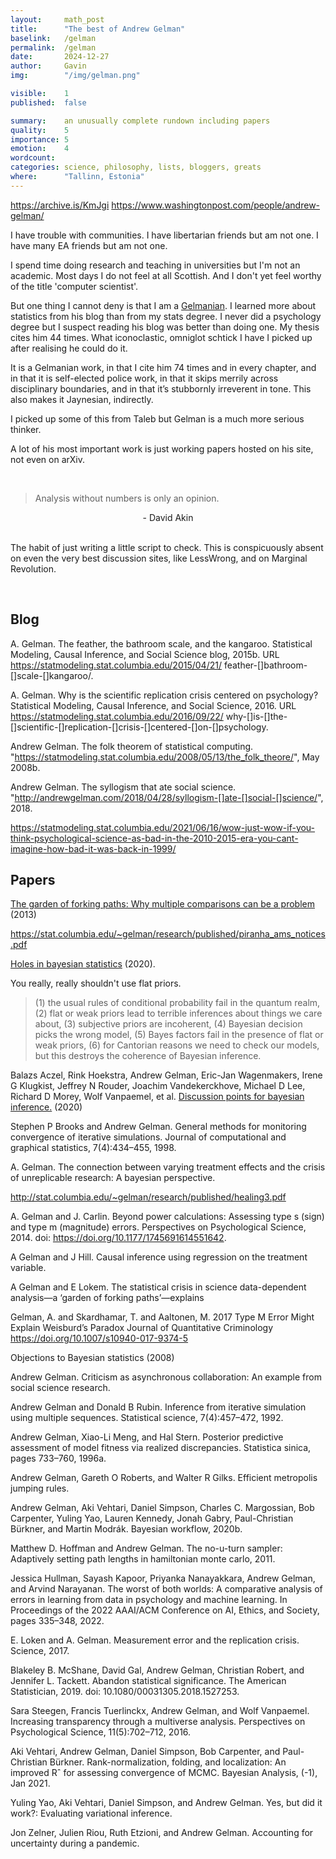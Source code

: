 ```yaml
---
layout:     math_post
title:      "The best of Andrew Gelman"
baselink:   /gelman
permalink:  /gelman
date:       2024-12-27
author:     Gavin   
img:        "/img/gelman.png"

visible:    1
published:  false

summary:    an unusually complete rundown including papers
quality:    5
importance: 5
emotion:    4
wordcount:      
categories: science, philosophy, lists, bloggers, greats
where:      "Tallinn, Estonia"
---
```


https://archive.is/KmJgi
https://www.washingtonpost.com/people/andrew-gelman/


I have trouble with communities. I have libertarian friends but am not one. 
I have many EA friends but am not one. 
<!-- I am philosophically a rationalist but have never lived in the hubs and I don't like parties -->
I spend time doing research and teaching in universities but I'm not an academic.
Most days I do not feel at all Scottish.
And I don't yet feel worthy of the title 'computer scientist'.

But one thing I cannot deny is that I am a [Gelmanian](https://en.wikipedia.org/wiki/Andrew_Gelman). I learned more about statistics from his blog than from my stats degree. I never did a psychology degree but I suspect reading his blog was better than doing one. My thesis cites him 44 times. What iconoclastic, omniglot schtick I have I picked up after realising he could do it. 


It is a Gelmanian work, in that I cite him 74 times and in every chapter, and in that it is self-elected police work, in that it skips merrily across disciplinary boundaries, and in that it’s stubbornly irreverent in tone. This also makes it Jaynesian, indirectly.

I picked up some of this from Taleb but Gelman is a much more serious thinker.

A lot of his most important work is just working papers hosted on his site, not even on arXiv.



<br>

> Analysis without numbers is only an opinion. 

<center>- David Akin</center>

<br>

The habit of just writing a little script to check. This is conspicuously absent on even the very best discussion sites, like LessWrong, and on Marginal Revolution.


<br>

## Blog

 A. Gelman.
 The feather, the bathroom scale, and the kangaroo.
 Statistical Modeling, Causal Inference, and Social Science blog, 2015b.
 URL https://statmodeling.stat.columbia.edu/2015/04/21/
 feather-[]bathroom-[]scale-[]kangaroo/.

A. Gelman.
 Why is the scientific replication crisis centered on psychology?
 Statistical Modeling, Causal Inference, and Social Science, 2016.
 URL https://statmodeling.stat.columbia.edu/2016/09/22/
 why-[]is-[]the-[]scientific-[]replication-[]crisis-[]centered-[]on-[]psychology.

 Andrew Gelman.
 The folk theorem of statistical computing.
 "https://statmodeling.stat.columbia.edu/2008/05/13/the_folk_theore/", May
 2008b.


 Andrew Gelman.
 The syllogism that ate social science.
 "http://andrewgelman.com/2018/04/28/syllogism-[]ate-[]social-[]science/", 2018.


https://statmodeling.stat.columbia.edu/2021/06/16/wow-just-wow-if-you-think-psychological-science-as-bad-in-the-2010-2015-era-you-cant-imagine-how-bad-it-was-back-in-1999/

## Papers

[The garden of forking paths: Why multiple comparisons can be a problem](http://www.stat.columbia.edu/~gelman/research/unpublished/p_hacking.pdf) (2013)


https://stat.columbia.edu/~gelman/research/published/piranha_ams_notices.pdf

[Holes in bayesian statistics](https://arxiv.org/abs/2002.06467) (2020).

You really, really shouldn't use flat priors.

>  (1) the usual rules of conditional probability fail in the quantum realm, (2) flat or weak priors lead to terrible inferences about things we care about, (3) subjective priors are incoherent, (4) Bayesian decision picks the wrong model, (5) Bayes factors fail in the presence of flat or weak priors, (6) for Cantorian reasons we need to check our models, but this destroys the coherence of Bayesian inference.


Balazs Aczel, Rink Hoekstra, Andrew Gelman, Eric-Jan Wagenmakers, Irene G Klugkist, Jeffrey N Rouder, Joachim Vandekerckhove, Michael D Lee, Richard D Morey, Wolf Vanpaemel, et al.
 [Discussion points for bayesian inference.](https://www.nature.com/articles/s41562-019-0807-z) (2020)
 

 Stephen P Brooks and Andrew Gelman.
 General methods for monitoring convergence of iterative simulations.
 Journal of computational and graphical statistics, 7(4):434–455, 1998.


 A. Gelman.
 The connection between varying treatment effects and the crisis of unreplicable research: A
 bayesian perspective.
 

http://stat.columbia.edu/~gelman/research/published/healing3.pdf 
 
 A. Gelman and J. Carlin.
Beyond power calculations: Assessing type s (sign) and type m (magnitude) errors.
 Perspectives on Psychological Science, 2014.
 doi: https://doi.org/10.1177/1745691614551642.


 A Gelman and J Hill.
 Causal inference using regression on the treatment variable.

 A Gelman and E Lokem.
 The statistical crisis in science data-dependent analysis—a ‘garden of forking paths’—explains



 Gelman, A. and Skardhamar, T. and Aaltonen, M. 2017
  Type M Error Might Explain Weisburd’s Paradox
  Journal of Quantitative Criminology
  https://doi.org/10.1007/s10940-017-9374-5


 Objections to Bayesian statistics (2008)

 
 Andrew Gelman.
 Criticism as asynchronous collaboration: An example from social science research.
 
 
 Andrew Gelman and Donald B Rubin.
 Inference from iterative simulation using multiple sequences.
 Statistical science, 7(4):457–472, 1992.
 

 Andrew Gelman, Xiao-Li Meng, and Hal Stern.
 Posterior predictive assessment of model fitness via realized discrepancies.
 Statistica sinica, pages 733–760, 1996a.
 
 Andrew Gelman, Gareth O Roberts, and Walter R Gilks.
 Efficient metropolis jumping rules.


 Andrew Gelman, Aki Vehtari, Daniel Simpson, Charles C. Margossian, Bob Carpenter, Yuling Yao,
 Lauren Kennedy, Jonah Gabry, Paul-Christian Bürkner, and Martin Modrák.
 Bayesian workflow, 2020b.
 

 Matthew D. Hoffman and Andrew Gelman.
 The no-u-turn sampler: Adaptively setting path lengths in hamiltonian monte carlo, 2011.
 

 Jessica Hullman, Sayash Kapoor, Priyanka Nanayakkara, Andrew Gelman, and Arvind Narayanan.
 The worst of both worlds: A comparative analysis of errors in learning from data in psychology
 and machine learning.
 In Proceedings of the 2022 AAAI/ACM Conference on AI, Ethics, and Society, pages 335–348,
 2022.


 E. Loken and A. Gelman.
 Measurement error and the replication crisis.
 Science, 2017.
 

 Blakeley B. McShane, David Gal, Andrew Gelman, Christian Robert, and Jennifer L. Tackett.
 Abandon statistical significance.
 The American Statistician, 2019.
 doi: 10.1080/00031305.2018.1527253.
 

 Sara Steegen, Francis Tuerlinckx, Andrew Gelman, and Wolf Vanpaemel.
 Increasing transparency through a multiverse analysis.
 Perspectives on Psychological Science, 11(5):702–712, 2016.
 
 Aki Vehtari, Andrew Gelman, Daniel Simpson, Bob Carpenter, and Paul-Christian Bürkner.
 Rank-normalization, folding, and localization: An improved Rˆ for assessing convergence of MCMC.
 Bayesian Analysis, (-1), Jan 2021.
 

 Yuling Yao, Aki Vehtari, Daniel Simpson, and Andrew Gelman.
 Yes, but did it work?: Evaluating variational inference.
 
 Jon Zelner, Julien Riou, Ruth Etzioni, and Andrew Gelman.
 Accounting for uncertainty during a pandemic.
 

<br><br>